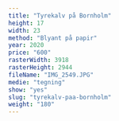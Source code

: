```yaml
---
title: "Tyrekalv på Bornholm"
height: 17
width: 23
method: "Blyant på papir"
year: 2020
price: "600"
rasterWidth: 3918
rasterHeight: 2944
fileName: "IMG_2549.JPG"
medie: "tegning"
show: "yes"
slug: "tyrekalv-paa-bornholm"
weight: "180"
---
```

